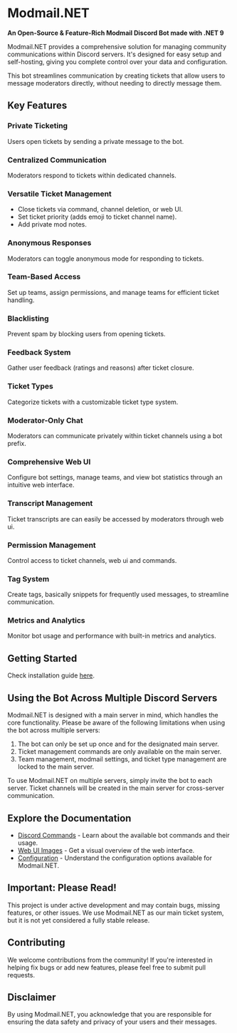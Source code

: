 # Modmail.NET

**An Open-Source & Feature-Rich Modmail Discord Bot made with .NET 9**

Modmail.NET provides a comprehensive solution for managing community communications within Discord servers. It's designed for easy setup and self-hosting, giving you complete control over your data and configuration.

This bot streamlines communication by creating tickets that allow users to message moderators directly, without needing to directly message them.

## Key Features

### Private Ticketing

Users open tickets by sending a private message to the bot.

### Centralized Communication

Moderators respond to tickets within dedicated channels.

### Versatile Ticket Management

*   Close tickets via command, channel deletion, or web UI.
*   Set ticket priority (adds emoji to ticket channel name).
*   Add private mod notes.

### Anonymous Responses

Moderators can toggle anonymous mode for responding to tickets.

### Team-Based Access

Set up teams, assign permissions, and manage teams for efficient ticket handling.

### Blacklisting

Prevent spam by blocking users from opening tickets.

### Feedback System

Gather user feedback (ratings and reasons) after ticket closure.

### Ticket Types

Categorize tickets with a customizable ticket type system.

### Moderator-Only Chat

Moderators can communicate privately within ticket channels using a bot prefix.

### Comprehensive Web UI

Configure bot settings, manage teams, and view bot statistics through an intuitive web interface.

### Transcript Management

Ticket transcripts are can easily be accessed by moderators through web ui.

### Permission Management

Control access to ticket channels, web ui and commands.

### Tag System

Create tags, basically snippets for frequently used messages, to streamline communication.

### Metrics and Analytics

Monitor bot usage and performance with built-in metrics and analytics.

## Getting Started

Check installation guide [here](INSTALL.md).

## Using the Bot Across Multiple Discord Servers

Modmail.NET is designed with a main server in mind, which handles the core functionality. Please be aware of the following limitations when using the bot across multiple servers:

1.  The bot can only be set up once and for the designated main server.
2.  Ticket management commands are only available on the main server.
3.  Team management, modmail settings, and ticket type management are locked to the main server.

To use Modmail.NET on multiple servers, simply invite the bot to each server. Ticket channels will be created in the main server for cross-server communication.

## Explore the Documentation

*   [Discord Commands](COMMANDS.md) - Learn about the available bot commands and their usage.
*   [Web UI Images](img) - Get a visual overview of the web interface.
*   [Configuration](CONFIG.md) - Understand the configuration options available for Modmail.NET.

## Important: Please Read!

This project is under active development and may contain bugs, missing features, or other issues. We use Modmail.NET as our main ticket system, but it is not yet considered a fully stable release.

## Contributing

We welcome contributions from the community! If you're interested in helping fix bugs or add new features, please feel free to submit pull requests.

## Disclaimer

By using Modmail.NET, you acknowledge that you are responsible for ensuring the data safety and privacy of your users and their messages.
